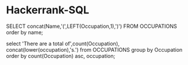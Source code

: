 # Hackerrank-SQL

SELECT  concat(Name,'(',LEFT(Occupation,1),')') FROM OCCUPATIONS order by name;

select 'There are a total of',count(Occupation), concat(lower(occupation),'s.') from OCCUPATIONS group by Occupation order by count(Occupation) asc, occupation;
